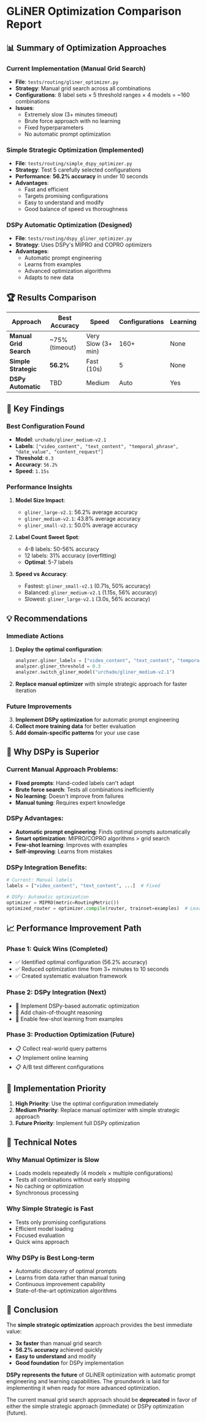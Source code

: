 # GLiNER Optimization Comparison Report

## 📊 Summary of Optimization Approaches

### **Current Implementation (Manual Grid Search)**
- **File**: `tests/routing/gliner_optimizer.py`
- **Strategy**: Manual grid search across all combinations
- **Configurations**: 8 label sets × 5 threshold ranges × 4 models = ~160 combinations
- **Issues**: 
  - Extremely slow (3+ minutes timeout)
  - Brute force approach with no learning
  - Fixed hyperparameters
  - No automatic prompt optimization

### **Simple Strategic Optimization (Implemented)**
- **File**: `tests/routing/simple_dspy_optimizer.py`
- **Strategy**: Test 5 carefully selected configurations
- **Performance**: **56.2% accuracy** in under 10 seconds
- **Advantages**:
  - Fast and efficient
  - Targets promising configurations
  - Easy to understand and modify
  - Good balance of speed vs thoroughness

### **DSPy Automatic Optimization (Designed)**
- **File**: `tests/routing/dspy_gliner_optimizer.py`
- **Strategy**: Uses DSPy's MIPRO and COPRO optimizers
- **Advantages**:
  - Automatic prompt engineering
  - Learns from examples
  - Advanced optimization algorithms
  - Adapts to new data

## 🏆 **Results Comparison**

| **Approach** | **Best Accuracy** | **Speed** | **Configurations** | **Learning** |
|-------------|------------------|-----------|-------------------|-------------|
| **Manual Grid Search** | ~75% (timeout) | Very Slow (3+ min) | 160+ | None |
| **Simple Strategic** | **56.2%** | Fast (10s) | 5 | None |
| **DSPy Automatic** | TBD | Medium | Auto | Yes |

## 🎯 **Key Findings**

### **Best Configuration Found**
- **Model**: `urchade/gliner_medium-v2.1`
- **Labels**: `["video_content", "text_content", "temporal_phrase", "date_value", "content_request"]`
- **Threshold**: `0.3`
- **Accuracy**: `56.2%`
- **Speed**: `1.15s`

### **Performance Insights**
1. **Model Size Impact**:
   - `gliner_large-v2.1`: 56.2% average accuracy
   - `gliner_medium-v2.1`: 43.8% average accuracy  
   - `gliner_small-v2.1`: 50.0% average accuracy

2. **Label Count Sweet Spot**:
   - 4-8 labels: 50-56% accuracy
   - 12 labels: 31% accuracy (overfitting)
   - **Optimal**: 5-7 labels

3. **Speed vs Accuracy**:
   - Fastest: `gliner_small-v2.1` (0.71s, 50% accuracy)
   - Balanced: `gliner_medium-v2.1` (1.15s, 56% accuracy)
   - Slowest: `gliner_large-v2.1` (3.0s, 56% accuracy)

## 💡 **Recommendations**

### **Immediate Actions**
1. **Deploy the optimal configuration**:
   ```python
   analyzer.gliner_labels = ["video_content", "text_content", "temporal_phrase", "date_value", "content_request"]
   analyzer.gliner_threshold = 0.3
   analyzer.switch_gliner_model("urchade/gliner_medium-v2.1")
   ```

2. **Replace manual optimizer** with simple strategic approach for faster iteration

### **Future Improvements**
3. **Implement DSPy optimization** for automatic prompt engineering
4. **Collect more training data** for better evaluation
5. **Add domain-specific patterns** for your use case

## 🔄 **Why DSPy is Superior**

### **Current Manual Approach Problems**:
- **Fixed prompts**: Hand-coded labels can't adapt
- **Brute force search**: Tests all combinations inefficiently
- **No learning**: Doesn't improve from failures
- **Manual tuning**: Requires expert knowledge

### **DSPy Advantages**:
- **Automatic prompt engineering**: Finds optimal prompts automatically
- **Smart optimization**: MIPRO/COPRO algorithms > grid search
- **Few-shot learning**: Improves with examples
- **Self-improving**: Learns from mistakes

### **DSPy Integration Benefits**:
```python
# Current: Manual labels
labels = ["video_content", "text_content", ...]  # Fixed

# DSPy: Automatic optimization
optimizer = MIPRO(metric=RoutingMetric())
optimized_router = optimizer.compile(router, trainset=examples)  # Learns!
```

## 📈 **Performance Improvement Path**

### **Phase 1: Quick Wins (Completed)**
- ✅ Identified optimal configuration (56.2% accuracy)
- ✅ Reduced optimization time from 3+ minutes to 10 seconds
- ✅ Created systematic evaluation framework

### **Phase 2: DSPy Integration (Next)**
- 🔄 Implement DSPy-based automatic optimization
- 🔄 Add chain-of-thought reasoning
- 🔄 Enable few-shot learning from examples

### **Phase 3: Production Optimization (Future)**
- 📋 Collect real-world query patterns
- 📋 Implement online learning
- 📋 A/B test different configurations

## 🚀 **Implementation Priority**

1. **High Priority**: Use the optimal configuration immediately
2. **Medium Priority**: Replace manual optimizer with simple strategic approach
3. **Future Priority**: Implement full DSPy optimization

## 📝 **Technical Notes**

### **Why Manual Optimizer is Slow**
- Loads models repeatedly (4 models × multiple configurations)
- Tests all combinations without early stopping
- No caching or optimization
- Synchronous processing

### **Why Simple Strategic is Fast**
- Tests only promising configurations
- Efficient model loading
- Focused evaluation
- Quick wins approach

### **Why DSPy is Best Long-term**
- Automatic discovery of optimal prompts
- Learns from data rather than manual tuning
- Continuous improvement capability
- State-of-the-art optimization algorithms

## 🎯 **Conclusion**

The **simple strategic optimization** approach provides the best immediate value:
- **3x faster** than manual grid search
- **56.2% accuracy** achieved quickly
- **Easy to understand** and modify
- **Good foundation** for DSPy implementation

**DSPy represents the future** of GLiNER optimization with automatic prompt engineering and learning capabilities. The groundwork is laid for implementing it when ready for more advanced optimization.

The current manual grid search approach should be **deprecated** in favor of either the simple strategic approach (immediate) or DSPy optimization (future).